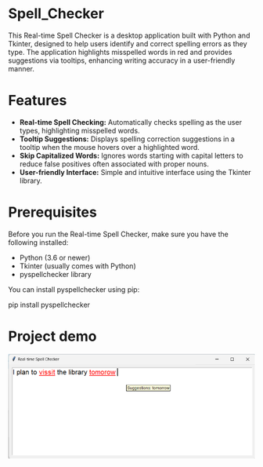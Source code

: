 # Spell_Checker
This Real-time Spell Checker is a desktop application built with Python and Tkinter, designed to help users identify and correct spelling errors as they type. The application highlights misspelled words in red and provides suggestions via tooltips, enhancing writing accuracy in a user-friendly manner.
# Features
- **Real-time Spell Checking:** Automatically checks spelling as the user types, highlighting misspelled words.
- **Tooltip Suggestions:** Displays spelling correction suggestions in a tooltip when the mouse hovers over a highlighted word.
- **Skip Capitalized Words:** Ignores words starting with capital letters to reduce false positives often associated with proper nouns.
- **User-friendly Interface:** Simple and intuitive interface using the Tkinter library.
# Prerequisites
Before you run the Real-time Spell Checker, make sure you have the following installed:
- Python (3.6 or newer)
- Tkinter (usually comes with Python)
- pyspellchecker library
  
You can install pyspellchecker using pip:

pip install pyspellchecker
# Project demo
![Alt text](https://github.com/Punya-B-R/Spell_Checker/blob/main/Demonstration.png?raw=true)
